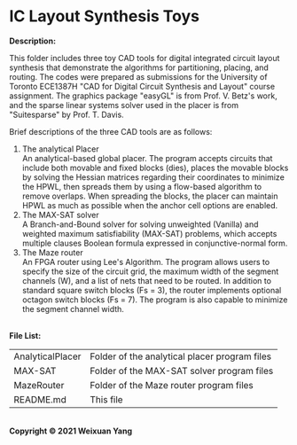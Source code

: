# IC Layout Synthesis Toys
<b>Description:</b><br>

This folder includes three toy CAD tools for digital integrated circuit layout synthesis that demonstrate the algorithms for partitioning, placing, and routing. The codes were prepared as submissions for the University of Toronto ECE1387H "CAD for Digital Circuit Synthesis and Layout" course assignment. The graphics package "easyGL" is from Prof. V. Betz's work, and the sparse linear systems solver used in the placer is from "Suitesparse" by Prof. T. Davis. 

Brief descriptions of the three CAD tools are as follows:
1. The analytical Placer <br> An analytical-based global placer. The program accepts circuits that include both movable and fixed blocks (dies), places the movable blocks by solving the Hessian matrices regarding their coordinates to minimize the HPWL, then spreads them by using a flow-based algorithm to remove overlaps. When spreading the blocks, the placer can maintain HPWL as much as possible when the anchor cell options are enabled. 
2. The MAX-SAT solver <br> A Branch-and-Bound solver for solving unweighted (Vanilla) and weighted maximum satisfiability (MAX-SAT) problems, which accepts multiple clauses Boolean formula expressed in conjunctive-normal form.
4. The Maze router <br> An FPGA router using Lee's Algorithm. The program allows users to specify the size of the circuit grid, the maximum width of the segment channels (W), and a list of nets that need to be routed. In addition to standard square switch blocks (Fs = 3), the router implements optional octagon switch blocks (Fs = 7). The program is also capable to minimize the segment channel width.

<br><b>File List:</b><br>

<table border="0">
    <tr>
        <td>AnalyticalPlacer</td>
        <td>Folder of the analytical placer program files</td>
    </tr>
    <tr>
        <td>MAX-SAT</td>
        <td>Folder of the MAX-SAT solver program files</td>
    </tr>
    <tr>
        <td>MazeRouter</td>
        <td>Folder of the Maze router program files</td>
    </tr>
    <tr>
        <td>README.md</td>
        <td>This file</td>
    </tr>
</table>

<br><b>Copyright © 2021 Weixuan Yang</b>
